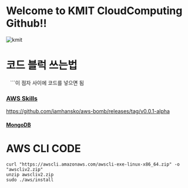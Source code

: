 # Welcome to KMIT CloudComputing Github!!
![kmit](https://github.com/user-attachments/assets/43f18f65-1cc8-4ff8-8aed-53b4085e142d)

# 코드 블럭 쓰는법
``` ``` ```이 점자 사이에 코드를 넣으면 됨

### [AWS Skills](https://hyunsuko.notion.site/AWS-Skills-b1f467992a784d1199b067e7da8df7d5)
https://github.com/iamhansko/aws-bomb/releases/tag/v0.0.1-alpha
#### [MongoDB](https://pycoding.tistory.com/entry/%EB%AA%BD%EA%B3%A0db-%EC%A0%95%EB%A7%90-%EC%9E%98-%EC%A0%95%EB%A6%AC%EB%90%9C-%EB%B8%94%EB%A1%9C%EA%B7%B8)

# AWS CLI CODE
```
curl "https://awscli.amazonaws.com/awscli-exe-linux-x86_64.zip" -o "awscliv2.zip"
unzip awscliv2.zip
sudo ./aws/install
```

